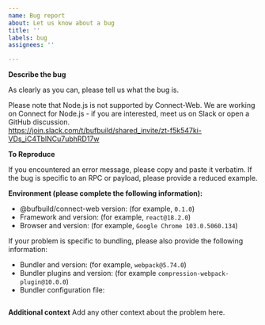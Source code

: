 ```yaml
---
name: Bug report
about: Let us know about a bug
title: ''
labels: bug
assignees: ''

---
```


**Describe the bug**

As clearly as you can, please tell us what the bug is.  

Please note that Node.js is not supported by Connect-Web. We are working on
Connect for Node.js - if you are interested, meet us on Slack or open a
GitHub discussion.  
https://join.slack.com/t/bufbuild/shared_invite/zt-f5k547ki-VDs_iC4TblNCu7ubhRD17w


**To Reproduce**

If you encountered an error message, please copy and paste it verbatim.
If the bug is specific to an RPC or payload, please provide a reduced
example.


**Environment (please complete the following information):**
- @bufbuild/connect-web version: (for example, `0.1.0`)
- Framework and version: (for example, `react@18.2.0`)
- Browser and version: (for example, `Google Chrome 103.0.5060.134`)

If your problem is specific to bundling, please also provide the following information: 

- Bundler and version: (for example, `webpack@5.74.0`)
- Bundler plugins and version: (for example `compression-webpack-plugin@10.0.0`)
- Bundler configuration file: 
```js

```


**Additional context**
Add any other context about the problem here.
